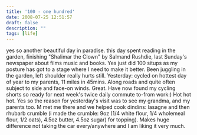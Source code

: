 ```yaml
---
title: '100 - one hundred'
date: 2008-07-25 12:51:57
draft: false
description: ""
tags: [life]
---
```


yes so another beautiful day in paradise. this day spent reading in the garden, finishing "Shalimar the Clown" by Salmand Rushdie, last Sunday's newspaper about films music and books. Yes just did 100 situps as my posture has got to a stage where I need to make it better. Been juggling in the garden, left shoulder really hurts still. Yesterday: cycled on hottest day of year to my parents, 11 miles in 45mins. Along roads and quite often subject to side and face-on winds. Great. Have now found my cycling shorts so ready for next week's twice daily commute to-from work:) Hot hot hot. Yes so the reason for yesterday's visit was to see my grandma, and my parents too. M met me there and we helped cook dindins: lasagne and then rhubarb crumble (i made the crumble: 9oz (1/4 white flour, 1/4 wholemeal flour, 1/2 oats), 4.5oz butter, 4.5oz sugar) for topping). Makes huge difference not taking the car every/anywhere and I am liking it very much.